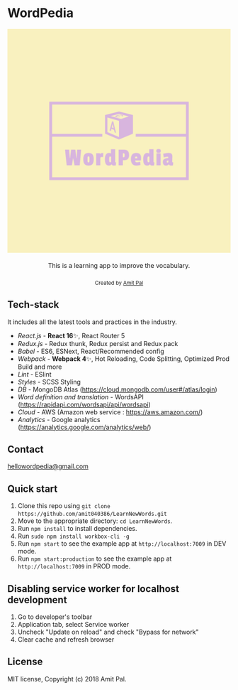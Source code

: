 <h1>WordPedia</h1>

<div align="center">
  <img src="app/images/logos/WordPedia-512x512.png" />
</div>

<br />

<div align="center">This is a learning app to improve the vocabulary.</div>

<br />

<div align="center">
  <sub>Created by <a href="https://www.linkedin.com/in/amit-pal-0241423a/">Amit Pal</a></sub>
</div>

## Tech-stack

It includes all the latest tools and practices in the industry.

- _React.js_ - **React 16**✨, React Router 5
- _Redux.js_ - Redux thunk, Redux persist and Redux pack
- _Babel_ - ES6, ESNext, React/Recommended config
- _Webpack_ - **Webpack 4**✨, Hot Reloading, Code Splitting, Optimized Prod Build and more
- _Lint_ - ESlint
- _Styles_ - SCSS Styling
- _DB_ - MongoDB Atlas (https://cloud.mongodb.com/user#/atlas/login)
- _Word definition and translation_  - WordsAPI (https://rapidapi.com/wordsapi/api/wordsapi)
- _Cloud_ - AWS (Amazon web service : https://aws.amazon.com/)
- _Analytics_ - Google analytics (https://analytics.google.com/analytics/web/)

## Contact ##
hellowordpedia@gmail.com

## Quick start

1. Clone this repo using `git clone https://github.com/amit040386/LearnNewWords.git`
2. Move to the appropriate directory: `cd LearnNewWords`.<br />
3. Run `npm install` to install dependencies.<br />
4. Run `sudo npm install workbox-cli -g`
5. Run `npm start` to see the example app at `http://localhost:7009` in DEV mode.
6. Run `npm start:production` to see the example app at `http://localhost:7009` in PROD mode.

## Disabling service worker for localhost development ##

1. Go to developer's toolbar
2. Application tab, select Service worker
3. Uncheck "Update on reload" and check "Bypass for network"
4. Clear cache and refresh browser

## License

MIT license, Copyright (c) 2018 Amit Pal.
